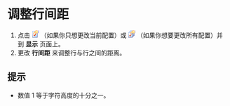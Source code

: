 # 调整行间距

1. 点击 ![Properties for Current Configuration](../../images/properties.png)
（如果你只想更改当前配置）或
![Properties for All Configuration](../../images/allproperties.png)
（如果你想要更改所有配置）并到 **显示** 页面上。
2. 更改 **行间距** 来调整行与行之间的距离。

## 提示

- 数值 1 等于字符高度的十分之一。
